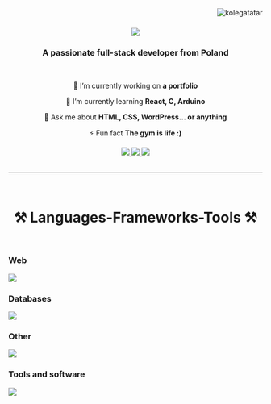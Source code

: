 
<img align="right" src="https://komarev.com/ghpvc/?username=kolegatatar&label=visitors&color=B09E8D&style=flat" alt="kolegatatar" />


<!-- Intro  -->

</h3>
<h1 align="center">
    <img src="https://readme-typing-svg.herokuapp.com/?font=Righteous&size=35&center=true&vCenter=true&width=500&height=70&duration=4000&color=B09E8D&lines=Hi+There!+👋;+I'm+Wiktor+Tatarynowicz!;" />

</h1>

<h3 align="center">A passionate full-stack developer from Poland </h3>
<br>


<!-- About Section -->
<div align="center">
 
 🔭 I’m currently working on **a portfolio**
 
 🌱 I’m currently learning **React, C, Arduino**

💬 Ask me about **HTML, CSS, WordPress... or anything**

⚡ Fun fact **The gym is life :)**

 </div>
<div align="center"> 
  <a href="mailto:wiktor.tatarynowicz@gmail.com">
    <img src="https://img.shields.io/badge/Gmail-333333?style=for-the-badge&logo=gmail&logoColor=red" />
  </a>
  <a href="" target="_blank">
    <img src="https://img.shields.io/badge/LinkedIn-0077B5?style=for-the-badge&logo=linkedin&logoColor=white" target="_blank" />
  </a>
  <a href= "https://kolegatatar.github.io/Portfolio/" target="_blank">
     <img src="https://img.shields.io/badge/Portfolio-FF5722?style=for-the-badge&logo=todoist&logoColor=white" target="_blank" />
  </a>
</div>
<br/>
<hr/>
<br/>

<h1 align="center">⚒️ Languages-Frameworks-Tools ⚒️ </h1>
<br>
<div align="left">
    <h3 align="left" ><b>Web</b></h3>
    <img src="https://skillicons.dev/icons?i=bootstrap,html,css,javascript,laravel,typescript,wordpress" /><br>
    <h3 align="left"><b>Databases</b></h3>
    <img src="https://skillicons.dev/icons?i=mysql,php,nodejs,postgresql" /><br>
    <h3 align="left"><b>Other</b></h3>
    <img src="https://skillicons.dev/icons?i=cpp,java,dotnet,cs" /><br>
    <h3 align="left"><b>Tools and software</b></h3>
     <img src="https://skillicons.dev/icons?i=vscode,github,figma,git,postman,visualstudio,notion" /><br>
</div>
<br/>
<!--<hr/>
<br/>

<!--
<p align="left">
  <a href="https://github.com/KolegaTatar?tab=repositories" target="_blank"><img alt="All Repositories" title="All Repositories" src="https://img.shields.io/badge/-All%20Repos-2962FF?style=for-the-badge&logo=koding&logoColor=white"/></a>
</p>

<br/>
<hr/>
<br/>
-->


